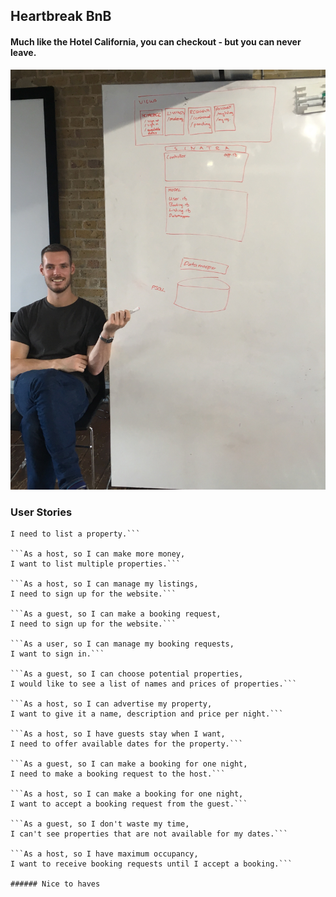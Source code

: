 ## Heartbreak BnB

#### Much like the Hotel California, you can checkout - but you can never leave.

![Master of the Whiteboard](image.jpg)

### User Stories

```As a host, so potential guests can see my property,
I need to list a property.```

```As a host, so I can make more money,
I want to list multiple properties.```

```As a host, so I can manage my listings,
I need to sign up for the website.```

```As a guest, so I can make a booking request,
I need to sign up for the website.```

```As a user, so I can manage my booking requests,
I want to sign in.```

```As a guest, so I can choose potential properties,
I would like to see a list of names and prices of properties.```

```As a host, so I can advertise my property,
I want to give it a name, description and price per night.```

```As a host, so I have guests stay when I want,
I need to offer available dates for the property.```

```As a guest, so I can make a booking for one night,
I need to make a booking request to the host.```

```As a host, so I can make a booking for one night,
I want to accept a booking request from the guest.```

```As a guest, so I don't waste my time,
I can't see properties that are not available for my dates.```

```As a host, so I have maximum occupancy,
I want to receive booking requests until I accept a booking.```

###### Nice to haves

```
